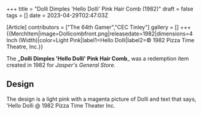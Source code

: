 +++
title = "Dolli Dimples 'Hello Dolli' Pink Hair Comb (1982)"
draft = false
tags = []
date = 2023-04-29T02:47:03Z

[Article]
contributors = ["The 64th Gamer","CEC Tinley"]
gallery = []
+++
{{MerchItem|image=Dollicombfront.png|releasedate=1982|dimensions=4 Inch (Width)|color=Light Pink|label1=Hello Dolli|label2=© 1982 Pizza Time Theatre, Inc.}}

The **_Dolli Dimples 'Hello Dolli' Pink Hair Comb**_ was a redemption item created in 1982 for _Jasper's General Store._

## Design ##
The design is a light pink with a magenta picture of Dolli and text that says, 'Hello Dolli @ 1982 Pizza Time Theater Inc.


